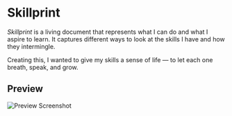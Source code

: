 # Skillprint

*Skillprint* is a living document that represents what I can do and what I aspire to learn. It captures different ways to look at the skills I have and how they intermingle.

Creating this, I wanted to give my skills a sense of life — to let each one breath, speak, and grow.

## Preview

![Preview Screenshot](https://user-images.githubusercontent.com/10323195/31160170-480c8110-a883-11e7-9b4d-9cd30ed1a2a6.png)

